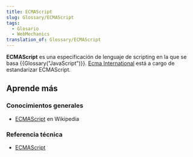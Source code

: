 ```yaml
---
title: ECMAScript
slug: Glossary/ECMAScript
tags:
  - Glosario
  - WebMechanics
translation_of: Glossary/ECMAScript
---
```


**ECMAScript** es una especificación de lenguaje de scripting en la que se basa {{Glossary("JavaScript")}}. [Ecma International](http://www.ecma-international.org) está a cargo de estandarizar ECMAScript.

## Aprende más

### Conocimientos generales

- [ECMAScript](https://es.wikipedia.org/wiki/ECMAScript) en Wikipedia

### Referencia técnica

- [ECMAScript](https://tc39.es/ecma262/)
